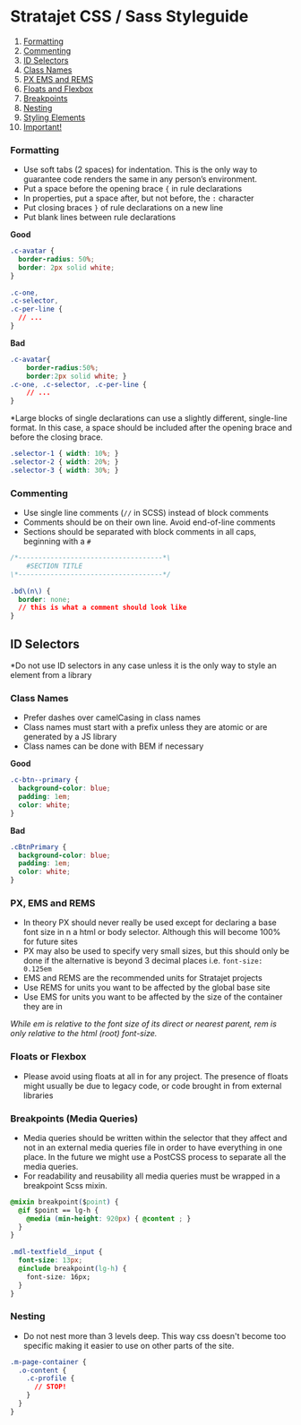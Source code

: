 # Stratajet CSS / Sass Styleguide

  1. [Formatting](#formatting)
  2. [Commenting](#commenting)
  3. [ID Selectors](#id-selectors)
  4. [Class Names](#class-names)
  5. [PX EMS and REMS](#px-ems-rems)
  6. [Floats and Flexbox](#floats-and-flexbox)
  7. [Breakpoints](#breakpoints)
  8. [Nesting](#nesting)
  9. [Styling Elements](#styling-elements)
  10. [Important!](#important!)


### Formatting

* Use soft tabs (2 spaces) for indentation. This is the only way to guarantee code renders the same in any person’s environment.
* Put a space before the opening brace `{` in rule declarations
* In properties, put a space after, but not before, the `:` character
* Put closing braces `}` of rule declarations on a new line
* Put blank lines between rule declarations

**Good**
```css
.c-avatar {
  border-radius: 50%;
  border: 2px solid white;
}
 
.c-one,
.c-selector,
.c-per-line {
  // ...
}
```

**Bad**
```css
.c-avatar{
    border-radius:50%;
    border:2px solid white; }
.c-one, .c-selector, .c-per-line {
    // ...
}
```

*Large blocks of single declarations can use a slightly different, single-line format. In this case, a space should be included after the opening brace and before the closing brace.

```css
.selector-1 { width: 10%; }
.selector-2 { width: 20%; }
.selector-3 { width: 30%; }
```

### Commenting

* Use single line comments (`//` in SCSS) instead of block comments
* Comments should be on their own line. Avoid end-of-line comments
* Sections should be separated with block comments in all caps, beginning with a `#`

```css
/*------------------------------------*\
    #SECTION TITLE
\*------------------------------------*/
 
.bd\(n\) {
  border: none;
  // this is what a comment should look like
}
```

## ID Selectors

*Do not use ID selectors in any case unless it is the only way to style an element from a library

### Class Names

* Prefer dashes over camelCasing in class names
* Class names must start with a prefix unless they are atomic or are generated by a JS library
* Class names can be done with BEM if necessary

**Good**

```css
.c-btn--primary {
  background-color: blue;
  padding: 1em;
  color: white;
}
```

**Bad**

```css
.cBtnPrimary {
  background-color: blue;
  padding: 1em;
  color: white;
}
```

### PX, EMS and REMS

* In theory PX should never really be used except for declaring a base font size in n a html or body selector. Although this will become 100% for future sites
* PX may also be used to specify very small sizes, but this should only be done if the alternative is beyond 3 decimal places i.e. `font-size: 0.125em`
* EMS and REMS are the recommended units for Stratajet projects
* Use REMS for units you want to be affected by the global base site
* Use EMS for units you want to be affected by the size of the container they are in

*While em is relative to the font size of its direct or nearest parent, rem is only relative to the html (root) font-size.*


### Floats or Flexbox

* Please avoid using floats at all in for any project. The presence of floats might usually be due to legacy code, or code brought in from external libraries


### Breakpoints (Media Queries)

* Media queries should be written within the selector that they affect and not in an external media queries file in order to have everything in one place. In the future we might use a PostCSS process to separate all the media queries.
* For readability and reusability all media queries must be wrapped in a breakpoint Scss mixin.

```css
@mixin breakpoint($point) {
  @if $point == lg-h {
    @media (min-height: 920px) { @content ; }
  }
}
 
.mdl-textfield__input {
  font-size: 13px;
  @include breakpoint(lg-h) {
    font-size: 16px;
  }
}
```

### Nesting
* Do not nest more than 3 levels deep. This way css doesn't become too specific making it easier to use on other parts of the site.

```css
.m-page-container {
  .o-content {
    .c-profile {
      // STOP!
    }
  }
}
```


